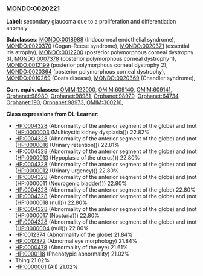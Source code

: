 
### [MONDO:0020221](http://purl.obolibrary.org/obo/MONDO_0020221)
**Label:** secondary glaucoma due to a proliferation and differentiation anomaly

**Subclasses:** [MONDO:0018988](http://purl.obolibrary.org/obo/MONDO_0018988) (Iridocorneal endothelial syndrome), [MONDO:0020370](http://purl.obolibrary.org/obo/MONDO_0020370) (Cogan-Reese syndrome), [MONDO:0020371](http://purl.obolibrary.org/obo/MONDO_0020371) (essential iris atrophy), [MONDO:0012200](http://purl.obolibrary.org/obo/MONDO_0012200) (posterior polymorphous corneal dystrophy 3), [MONDO:0007378](http://purl.obolibrary.org/obo/MONDO_0007378) (posterior polymorphous corneal dystrophy 1), [MONDO:0012199](http://purl.obolibrary.org/obo/MONDO_0012199) (posterior polymorphous corneal dystrophy 2), [MONDO:0020364](http://purl.obolibrary.org/obo/MONDO_0020364) (posterior polymorphous corneal dystrophy), [MONDO:0010269](http://purl.obolibrary.org/obo/MONDO_0010269) (Coats disease), [MONDO:0020369](http://purl.obolibrary.org/obo/MONDO_0020369) (Chandler syndrome), 

**Corr. equiv. classes:** [OMIM:122000](http://purl.obolibrary.org/obo/OMIM_122000), [OMIM:609140](http://purl.obolibrary.org/obo/OMIM_609140), [OMIM:609141](http://purl.obolibrary.org/obo/OMIM_609141), [Orphanet:98980](http://www.orpha.net/ORDO/Orphanet_98980), [Orphanet:98981](http://www.orpha.net/ORDO/Orphanet_98981), [Orphanet:98979](http://www.orpha.net/ORDO/Orphanet_98979), [Orphanet:64734](http://www.orpha.net/ORDO/Orphanet_64734), [Orphanet:190](http://www.orpha.net/ORDO/Orphanet_190), [Orphanet:98973](http://www.orpha.net/ORDO/Orphanet_98973), [OMIM:300216](http://purl.obolibrary.org/obo/OMIM_300216), 

**Class expressions from DL-Learner:**

- [HP:0004328](http://purl.obolibrary.org/obo/HP_0004328) (Abnormality of the anterior segment of the globe) and (not ([HP:0000003](http://purl.obolibrary.org/obo/HP_0000003) (Multicystic kidney dysplasia))) 22.82%
- [HP:0004328](http://purl.obolibrary.org/obo/HP_0004328) (Abnormality of the anterior segment of the globe) and (not ([HP:0000016](http://purl.obolibrary.org/obo/HP_0000016) (Urinary retention))) 22.81%
- [HP:0004328](http://purl.obolibrary.org/obo/HP_0004328) (Abnormality of the anterior segment of the globe) and (not ([HP:0000013](http://purl.obolibrary.org/obo/HP_0000013) (Hypoplasia of the uterus))) 22.80%
- [HP:0004328](http://purl.obolibrary.org/obo/HP_0004328) (Abnormality of the anterior segment of the globe) and (not ([HP:0000012](http://purl.obolibrary.org/obo/HP_0000012) (Urinary urgency))) 22.80%
- [HP:0004328](http://purl.obolibrary.org/obo/HP_0004328) (Abnormality of the anterior segment of the globe) and (not ([HP:0000011](http://purl.obolibrary.org/obo/HP_0000011) (Neurogenic bladder))) 22.80%
- [HP:0004328](http://purl.obolibrary.org/obo/HP_0004328) (Abnormality of the anterior segment of the globe) 22.80%
- [HP:0004328](http://purl.obolibrary.org/obo/HP_0004328) (Abnormality of the anterior segment of the globe) and (not ([HP:0000018](http://purl.obolibrary.org/obo/HP_0000018) (null))) 22.80%
- [HP:0004328](http://purl.obolibrary.org/obo/HP_0004328) (Abnormality of the anterior segment of the globe) and (not ([HP:0000017](http://purl.obolibrary.org/obo/HP_0000017) (Nocturia))) 22.80%
- [HP:0004328](http://purl.obolibrary.org/obo/HP_0004328) (Abnormality of the anterior segment of the globe) and (not ([HP:0000004](http://purl.obolibrary.org/obo/HP_0000004) (null))) 22.80%
- [HP:0012374](http://purl.obolibrary.org/obo/HP_0012374) (Abnormality of the globe) 21.84%
- [HP:0012372](http://purl.obolibrary.org/obo/HP_0012372) (Abnormal eye morphology) 21.84%
- [HP:0000478](http://purl.obolibrary.org/obo/HP_0000478) (Abnormality of the eye) 21.61%
- [HP:0000118](http://purl.obolibrary.org/obo/HP_0000118) (Phenotypic abnormality) 21.02%
- Thing 21.02%
- [HP:0000001](http://purl.obolibrary.org/obo/HP_0000001) (All) 21.02%


